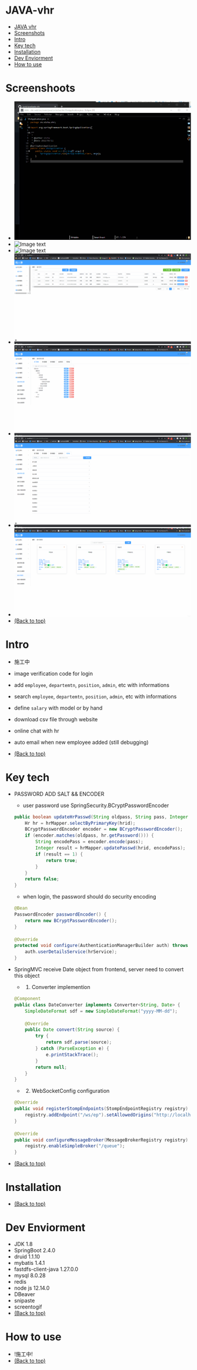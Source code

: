 # JAVA-vhr
- [JAVA vhr](#JAVA-vhr)
- [Screenshots](#Screenshots)
- [Intro](#Intro)
- [Key tech](#Key-tech)
- [Installation](#Installation)
- [Dev Enviorment](#Dev-Enviorment)
- [How to use](#how-to-use)

# Screenshoots
- ![Image text](https://github.com/lyzsk/graduate-vhr/blob/master/screenshot/1.gif)
- ![Image text](https://github.com/lyzsk/graduate-vhr/blob/master/screenshot/2.gif)
- ![Image text](https://github.com/lyzsk/graduate-vhr/blob/master/screenshot/3.gif)
- ![Image text](https://github.com/lyzsk/graduate-vhr/blob/master/screenshot/4.gif)
- ![Image text](https://github.com/lyzsk/graduate-vhr/blob/master/screenshot/5.gif)
- ![Image text](https://github.com/lyzsk/graduate-vhr/blob/master/screenshot/6.gif)
- ![Image text](https://github.com/lyzsk/graduate-vhr/blob/master/screenshot/7.gif)
- [(Back to top)](#JAVA-vhr)

# Intro
- 施工中
- image verification code for login
- add `employee`, `departemtn`, `position`, `admin`, etc with informations
- search `employee`, `departemtn`, `position`, `admin`, etc with informations
- define `salary` with model or by hand
- download csv file through website
- online chat with hr
- auto email when new employee added (still debugging)
    
- [(Back to top)](#JAVA-vhr)

# Key tech
- PASSWORD ADD SALT && ENCODER
    - user password use SpringSecurity.BCryptPasswordEncoder
    ```java
    public boolean updateHrPasswd(String oldpass, String pass, Integer hrid) {
        Hr hr = hrMapper.selectByPrimaryKey(hrid);
        BCryptPasswordEncoder encoder = new BCryptPasswordEncoder();
        if (encoder.matches(oldpass, hr.getPassword())) {
            String encodePass = encoder.encode(pass);
            Integer result = hrMapper.updatePasswd(hrid, encodePass);
            if (result == 1) {
                return true;
            }
        }
        return false;
    }
    ```

    - when login, the password should do security encoding
    ```java
    @Bean
    PasswordEncoder passwordEncoder() {
        return new BCryptPasswordEncoder();
    }

    @Override
    protected void configure(AuthenticationManagerBuilder auth) throws Exception {
        auth.userDetailsService(hrService);
    }
    ```

- SpringMVC receive Date object from frontend, server need to convert this object

    - 1. Converter implemention
    ```java
    @Component
    public class DateConverter implements Converter<String, Date> {
        SimpleDateFormat sdf = new SimpleDateFormat("yyyy-MM-dd");

        @Override
        public Date convert(String source) {
            try {
                return sdf.parse(source);
            } catch (ParseException e) {
                e.printStackTrace();
            }
            return null;
        }
    }
    ```

    - 2. WebSocketConfig configuration
    ```java
    @Override
    public void registerStompEndpoints(StompEndpointRegistry registry) {
        registry.addEndpoint("/ws/ep").setAllowedOrigins("http://localhost:8080").withSockJS();
    }

    @Override
    public void configureMessageBroker(MessageBrokerRegistry registry) {
        registry.enableSimpleBroker("/queue");
    }
    ```


- [(Back to top)](#JAVA-vhr)

# Installation
- [(Back to top)](#JAVA-vhr)

# Dev Enviorment
- JDK 1.8
- SpringBoot 2.4.0
- druid 1.1.10
- mybatis 1.4.1
- fastdfs-client-java 1.27.0.0
- mysql 8.0.28
- redis
- node js 12.14.0
- DBeaver
- snipaste
- screentogif
- [(Back to top)](#JAVA-vhr)

# How to use
- !施工中!
- [(Back to top)](#JAVA-vhr)